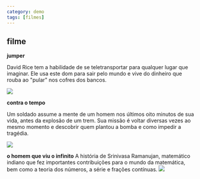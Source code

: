 ```yaml
---
category: demo
tags: [filmes]
---
```


## filme

**jumper**

David Rice tem a habilidade de se teletransportar para qualquer lugar que imaginar. Ele usa este dom para sair pelo mundo e vive do dinheiro que rouba ao "pular" nos cofres dos bancos. 

![](https://3.bp.blogspot.com/-JNhi5be0dj4/VyIhNMi524I/AAAAAAAABp0/coBDOSwAdfUyiO-jHk5euEIAzkHvob_0wCLcB/s1600/JUMPER_g_1920x1080.jpg)


**contra o tempo**

Um soldado assume a mente de um homem nos últimos oito minutos de sua vida, antes da explosão de um trem. Sua missão é voltar diversas vezes ao mesmo momento e descobrir quem plantou a bomba e como impedir a tragédia.

![](http://4.bp.blogspot.com/-unu9RSa8sRQ/Ty_I-WIpkfI/AAAAAAAAAKs/D_RsnfbZYUo/s1600/contra-o-tempo.jpg)

**o homem que viu o infinito**
A história de Srinivasa Ramanujan, matemático indiano que fez importantes contribuições para o mundo da matemática, bem como a teoria dos números, a série e frações contínuas.
![](https://encrypted-tbn1.gstatic.com/images?q=tbn:ANd9GcSm9fFfEb3v9t1tDp5hzwUkUyhS4e9QyRhfCgdtnIzZMJ2Uu3B-)
